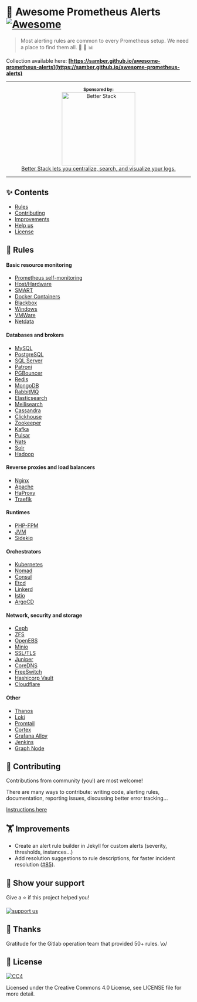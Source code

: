 # 👋 Awesome Prometheus Alerts [![Awesome](https://awesome.re/badge-flat.svg)](https://awesome.re)

> Most alerting rules are common to every Prometheus setup. We need a place to find them all. 🤘 🚨 📊

Collection available here: **[https://samber.github.io/awesome-prometheus-alerts](https://samber.github.io/awesome-prometheus-alerts)**

<div align="center">
  <hr>
  <sup><b>Sponsored by:</b></sup>
  <br>
  <a href="https://betterstack.com">
    <div>
      <img src="https://samber.github.io/awesome-prometheus-alerts/assets/sponsor-betterstack.png" width="200" alt="Better Stack">
    </div>
    <div>
      Better Stack lets you centralize, search, and visualize your logs.
    </div>
  </a>
  <hr>
</div>

## ✨ Contents

- [Rules](#-rules)
- [Contributing](#-contributing)
- [Improvements](#-improvements)
- [Help us](#-show-your-support)
- [License](#-license)

## 🚨 Rules

#### Basic resource monitoring

- [Prometheus self-monitoring](https://samber.github.io/awesome-prometheus-alerts/rules#prometheus-internals)
- [Host/Hardware](https://samber.github.io/awesome-prometheus-alerts/rules#host-and-hardware)
- [SMART](https://samber.github.io/awesome-prometheus-alerts/rules#smart)
- [Docker Containers](https://samber.github.io/awesome-prometheus-alerts/rules#docker-containers)
- [Blackbox](https://samber.github.io/awesome-prometheus-alerts/rules#blackbox)
- [Windows](https://samber.github.io/awesome-prometheus-alerts/rules#windows-server)
- [VMWare](https://samber.github.io/awesome-prometheus-alerts/rules#vmware)
- [Netdata](https://samber.github.io/awesome-prometheus-alerts/rules#netdata)

#### Databases and brokers

- [MySQL](https://samber.github.io/awesome-prometheus-alerts/rules#mysql)
- [PostgreSQL](https://samber.github.io/awesome-prometheus-alerts/rules#postgresql)
- [SQL Server](https://samber.github.io/awesome-prometheus-alerts/rules#sql-server)
- [Patroni](https://samber.github.io/awesome-prometheus-alerts/rules#patroni)
- [PGBouncer](https://samber.github.io/awesome-prometheus-alerts/rules#pgbouncer)
- [Redis](https://samber.github.io/awesome-prometheus-alerts/rules#redis)
- [MongoDB](https://samber.github.io/awesome-prometheus-alerts/rules#mongodb)
- [RabbitMQ](https://samber.github.io/awesome-prometheus-alerts/rules#rabbitmq)
- [Elasticsearch](https://samber.github.io/awesome-prometheus-alerts/rules#elasticsearch)
- [Meilisearch](https://samber.github.io/awesome-prometheus-alerts/rules#meilisearch)
- [Cassandra](https://samber.github.io/awesome-prometheus-alerts/rules#cassandra)
- [Clickhouse](https://samber.github.io/awesome-prometheus-alerts/rules#clickhouse)
- [Zookeeper](https://samber.github.io/awesome-prometheus-alerts/rules#zookeeper)
- [Kafka](https://samber.github.io/awesome-prometheus-alerts/rules#kafka)
- [Pulsar](https://samber.github.io/awesome-prometheus-alerts/rules#pulsar)
- [Nats](https://samber.github.io/awesome-prometheus-alerts/rules#nats)
- [Solr](https://samber.github.io/awesome-prometheus-alerts/rules#solr)
- [Hadoop](https://samber.github.io/awesome-prometheus-alerts/rules#hadoop)

#### Reverse proxies and load balancers

- [Nginx](https://samber.github.io/awesome-prometheus-alerts/rules#nginx)
- [Apache](https://samber.github.io/awesome-prometheus-alerts/rules#apache)
- [HaProxy](https://samber.github.io/awesome-prometheus-alerts/rules#haproxy)
- [Traefik](https://samber.github.io/awesome-prometheus-alerts/rules#traefik)

#### Runtimes

- [PHP-FPM](https://samber.github.io/awesome-prometheus-alerts/rules#php-fpm)
- [JVM](https://samber.github.io/awesome-prometheus-alerts/rules#jvm)
- [Sidekiq](https://samber.github.io/awesome-prometheus-alerts/rules#sidekiq)

#### Orchestrators
- [Kubernetes](https://samber.github.io/awesome-prometheus-alerts/rules#kubernetes)
- [Nomad](https://samber.github.io/awesome-prometheus-alerts/rules#nomad)
- [Consul](https://samber.github.io/awesome-prometheus-alerts/rules#consul)
- [Etcd](https://samber.github.io/awesome-prometheus-alerts/rules#etcd)
- [Linkerd](https://samber.github.io/awesome-prometheus-alerts/rules#linkerd)
- [Istio](https://samber.github.io/awesome-prometheus-alerts/rules#istio)
- [ArgoCD](https://samber.github.io/awesome-prometheus-alerts/rules#argocd)

#### Network, security and storage

- [Ceph](https://samber.github.io/awesome-prometheus-alerts/rules#ceph)
- [ZFS](https://samber.github.io/awesome-prometheus-alerts/rules#zfs)
- [OpenEBS](https://samber.github.io/awesome-prometheus-alerts/rules#openebs)
- [Minio](https://samber.github.io/awesome-prometheus-alerts/rules#minio)
- [SSL/TLS](https://samber.github.io/awesome-prometheus-alerts/rules#ssl/tls)
- [Juniper](https://samber.github.io/awesome-prometheus-alerts/rules#juniper)
- [CoreDNS](https://samber.github.io/awesome-prometheus-alerts/rules#coredns)
- [FreeSwitch](https://samber.github.io/awesome-prometheus-alerts/rules#freeswitch)
- [Hashicorp Vault](https://samber.github.io/awesome-prometheus-alerts/rules#hashicorp-vault)
- [Cloudflare](https://samber.github.io/awesome-prometheus-alerts/rules#cloudflare)

#### Other

- [Thanos](https://samber.github.io/awesome-prometheus-alerts/rules#thanos)
- [Loki](https://samber.github.io/awesome-prometheus-alerts/rules#loki)
- [Promtail](https://samber.github.io/awesome-prometheus-alerts/rules#promtail)
- [Cortex](https://samber.github.io/awesome-prometheus-alerts/rules#cortex)
- [Grafana Alloy](https://samber.github.io/awesome-prometheus-alerts/rules#grafana-alloy)
- [Jenkins](https://samber.github.io/awesome-prometheus-alerts/rules#jenkins)
- [Graph Node](https://samber.github.io/awesome-prometheus-alerts/rules#graph-node)

## 🤝 Contributing

Contributions from community (you!) are most welcome!

There are many ways to contribute: writing code, alerting rules, documentation, reporting issues, discussing better error tracking...

[Instructions here](CONTRIBUTING.md)

## 🏋️ Improvements

- Create an alert rule builder in Jekyll for custom alerts (severity, thresholds, instances...)
- Add resolution suggestions to rule descriptions, for faster incident resolution ([#85](https://github.com/samber/awesome-prometheus-alerts/issues/85)).

## 💫 Show your support

Give a ⭐️ if this project helped you!

[![support us](https://c5.patreon.com/external/logo/become_a_patron_button.png)](https://www.patreon.com/samber)

## 👏 Thanks

Gratitude for the Gitlab operation team that provided 50+ rules. \o/

## 📝 License

[![CC4](https://mirrors.creativecommons.org/presskit/cc.srr.primary.svg)](https://creativecommons.org/licenses/by/4.0/legalcode)

Licensed under the Creative Commons 4.0 License, see LICENSE file for more detail.
